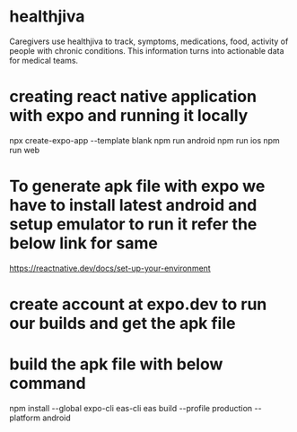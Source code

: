 # healthjiva
Caregivers use healthjiva to track, symptoms, medications, food, activity of people with chronic conditions. This information turns into actionable data for medical teams.
# creating react native application with expo and running it locally
npx create-expo-app --template blank
npm run android
npm run ios
npm run web
# To generate apk file with expo we have to install latest android and setup emulator to run it refer the below link for same
https://reactnative.dev/docs/set-up-your-environment
# create account at expo.dev to run our builds and get the apk file
# build the apk file with below command
npm install --global expo-cli eas-cli
eas build --profile production --platform android
